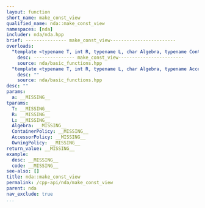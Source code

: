 ```yaml
---
layout: function
short_name: make_const_view
qualified_name: nda::make_const_view
namespaces: [nda]
includer: nda/nda.hpp
brief: --------------- make_const_view------------------------
overloads:
  "template <typename T, int R, typename L, char Algebra, typename ContainerPolicy>\nbasic_array_view<const T, R, L, Algebra> make_const_view(const basic_array<T, R, L, Algebra, ContainerPolicy> & a)":
    desc: --------------- make_const_view------------------------
    source: nda/basic_functions.hpp
  "template <typename T, int R, typename L, char Algebra, typename AccessorPolicy, typename OwningPolicy>\nbasic_array_view<const T, R, L, Algebra, AccessorPolicy, OwningPolicy> make_const_view(const basic_array_view<T, R, L, Algebra, AccessorPolicy, OwningPolicy> & a)":
    desc: ""
    source: nda/basic_functions.hpp
desc: ""
params:
  a: __MISSING__
tparams:
  T: __MISSING__
  R: __MISSING__
  L: __MISSING__
  Algebra: __MISSING__
  ContainerPolicy: __MISSING__
  AccessorPolicy: __MISSING__
  OwningPolicy: __MISSING__
return_value: __MISSING__
example:
  desc: __MISSING__
  code: __MISSING__
see-also: []
title: nda::make_const_view
permalink: /cpp-api/nda/make_const_view
parent: nda
nav_exclude: true
...
```


